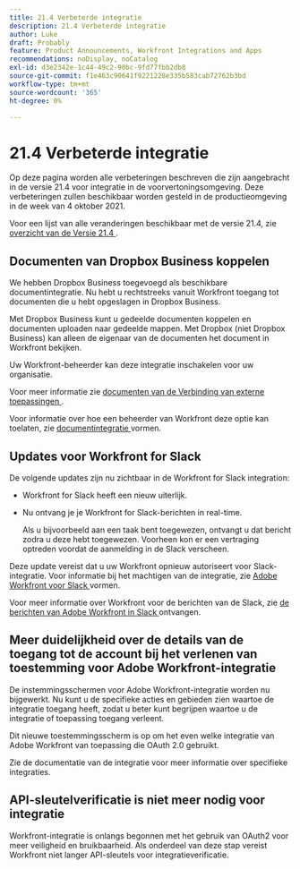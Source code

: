 ```yaml
---
title: 21.4 Verbeterde integratie
description: 21.4 Verbeterde integratie
author: Luke
draft: Probably
feature: Product Announcements, Workfront Integrations and Apps
recommendations: noDisplay, noCatalog
exl-id: d3e2342e-1c44-49c2-90bc-9fd77fbb2db8
source-git-commit: f1e463c90641f9221228e335b583cab72762b3bd
workflow-type: tm+mt
source-wordcount: '365'
ht-degree: 0%

---
```


# 21.4 Verbeterde integratie

Op deze pagina worden alle verbeteringen beschreven die zijn aangebracht in de versie 21.4 voor integratie in de voorvertoningsomgeving. Deze verbeteringen zullen beschikbaar worden gesteld in de productieomgeving in de week van 4 oktober 2021.

Voor een lijst van alle veranderingen beschikbaar met de versie 21.4, zie [ overzicht van de Versie 21.4 ](../../../product-announcements/product-releases/21.4-release-activity/21-4-release-overview.md).

## Documenten van Dropbox Business koppelen

We hebben Dropbox Business toegevoegd als beschikbare documentintegratie. Nu hebt u rechtstreeks vanuit Workfront toegang tot documenten die u hebt opgeslagen in Dropbox Business.

Met Dropbox Business kunt u gedeelde documenten koppelen en documenten uploaden naar gedeelde mappen. Met Dropbox (niet Dropbox Business) kan alleen de eigenaar van de documenten het document in Workfront bekijken.

Uw Workfront-beheerder kan deze integratie inschakelen voor uw organisatie.

Voor meer informatie zie [ documenten van de Verbinding van externe toepassingen ](../../../documents/adding-documents-to-workfront/link-documents-from-external-apps.md).

Voor informatie over hoe een beheerder van Workfront deze optie kan toelaten, zie [ documentintegratie ](../../../administration-and-setup/configure-integrations/configure-document-integrations.md) vormen.

## Updates voor Workfront for Slack

De volgende updates zijn nu zichtbaar in de Workfront for Slack integration:

* Workfront for Slack heeft een nieuw uiterlijk.
* Nu ontvang je je Workfront for Slack-berichten in real-time.

  Als u bijvoorbeeld aan een taak bent toegewezen, ontvangt u dat bericht zodra u deze hebt toegewezen. Voorheen kon er een vertraging optreden voordat de aanmelding in de Slack verscheen.

Deze update vereist dat u uw Workfront opnieuw autoriseert voor Slack-integratie. Voor informatie bij het machtigen van de integratie, zie [ Adobe Workfront voor Slack ](../../../workfront-integrations-and-apps/using-workfront-with-slack/configure-workfront-for-slack.md) vormen.

Voor meer informatie over Workfront voor de berichten van de Slack, zie [ de berichten van Adobe Workfront in Slack ](../../../workfront-integrations-and-apps/using-workfront-with-slack/receive-workfront-notifications-in-slack.md) ontvangen.

## Meer duidelijkheid over de details van de toegang tot de account bij het verlenen van toestemming voor Adobe Workfront-integratie

De instemmingsschermen voor Adobe Workfront-integratie worden nu bijgewerkt. Nu kunt u de specifieke acties en gebieden zien waartoe de integratie toegang heeft, zodat u beter kunt begrijpen waartoe u de integratie of toepassing toegang verleent.

Dit nieuwe toestemmingsscherm is op om het even welke integratie van Adobe Workfront van toepassing die OAuth 2.0 gebruikt.

Zie de documentatie van de integratie voor meer informatie over specifieke integraties.

## API-sleutelverificatie is niet meer nodig voor integratie

Workfront-integratie is onlangs begonnen met het gebruik van OAuth2 voor meer veiligheid en bruikbaarheid. Als onderdeel van deze stap vereist Workfront niet langer API-sleutels voor integratieverificatie.
